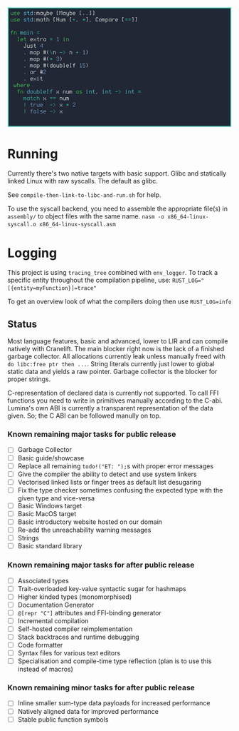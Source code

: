 ![Example source code for the Lumina programming language.](misc/lumina-example.png)

# Running

Currently there's two native targets with basic support. Glibc and statically linked Linux with raw syscalls. The default as glibc. 

See `compile-then-link-to-libc-and-run.sh` for help. 

To use the syscall backend, you need to assemble the appropriate file(s) in `assembly/` to object files with the same name. `nasm -o x86_64-linux-syscall.o x86_64-linux-syscall.asm`

# Logging

This project is using `tracing_tree` combined with `env_logger`. To track a specific entity throughout the compilation pipeline, use: 
`RUST_LOG="[{entity=myFunction}]=trace"`

To get an overview look of what the compilers doing then use `RUST_LOG=info`

## Status

Most language features, basic and advanced, lower to LIR and can compile natively with Cranelift. The main blocker right now is the lack of a finished garbage collector.
All allocations currently leak unless manually freed with `do libc:free ptr then ...`. String literals currently just lower to global static data and yields a raw pointer. Garbage collector is the blocker for proper strings. 

C-representation of declared data is currently not supported. To call FFI functions you need to write in primitives manually according to the C-abi.
Lumina's own ABI is currently a transparent representation of the data given. So; the C ABI can be followed manully on top. 

### Known remaining major tasks for public release

 - [ ] Garbage Collector
 - [ ] Basic guide/showcase
 - [ ] Replace all remaining `todo!("ET: ");`s with proper error messages
 - [ ] Give the compiler the ability to detect and use system linkers
 - [ ] Vectorised linked lists or finger trees as default list desugaring
 - [ ] Fix the type checker sometimes confusing the expected type with the given type and vice-versa
 - [ ] Basic Windows target
 - [ ] Basic MacOS target
 - [ ] Basic introductory website hosted on our domain
 - [ ] Re-add the unreachability warning messages
 - [ ] Strings
 - [ ] Basic standard library

### Known remaining major tasks for after public release

 - [ ] Associated types
 - [ ] Trait-overloaded key-value syntactic sugar for hashmaps
 - [ ] Higher kinded types (monomorphised)
 - [ ] Documentation Generator
 - [ ] `@[repr "C"]` attributes and FFI-binding generator
 - [ ] Incremental compilation
 - [ ] Self-hosted compiler reimplementation
 - [ ] Stack backtraces and runtime debugging
 - [ ] Code formatter
 - [ ] Syntax files for various text editors
 - [ ] Specialisation and compile-time type reflection (plan is to use this instead of macros)

### Known remaining minor tasks for after public release

 - [ ] Inline smaller sum-type data payloads for increased performance
 - [ ] Natively aligned data for improved performance
 - [ ] Stable public function symbols
